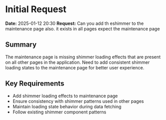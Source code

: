 # Initial Request

**Date:** 2025-01-12 20:30
**Request:** Can you add th eshimmer to the maintenance page also. it exists in all pages expect the maintenance page

## Summary
The maintenance page is missing shimmer loading effects that are present on all other pages in the application. Need to add consistent shimmer loading states to the maintenance page for better user experience.

## Key Requirements
- Add shimmer loading effects to maintenance page
- Ensure consistency with shimmer patterns used in other pages
- Maintain loading state behavior during data fetching
- Follow existing shimmer component patterns